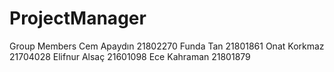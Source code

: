# ProjectManager
Group Members
Cem Apaydın 21802270
Funda Tan 21801861
Onat Korkmaz 21704028
Elifnur Alsaç 21601098
Ece Kahraman 21801879
